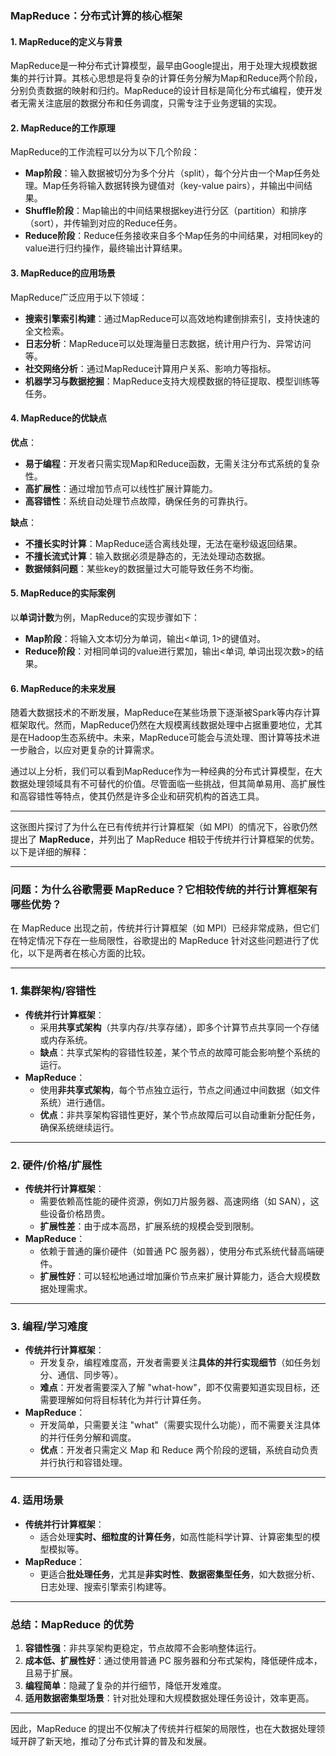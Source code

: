 ### MapReduce：分布式计算的核心框架  

#### 1. MapReduce的定义与背景  

MapReduce是一种分布式计算模型，最早由Google提出，用于处理大规模数据集的并行计算。其核心思想是将复杂的计算任务分解为Map和Reduce两个阶段，分别负责数据的映射和归约。MapReduce的设计目标是简化分布式编程，使开发者无需关注底层的数据分布和任务调度，只需专注于业务逻辑的实现。  

#### 2. MapReduce的工作原理  

MapReduce的工作流程可以分为以下几个阶段：  

- **Map阶段**：输入数据被切分为多个分片（split），每个分片由一个Map任务处理。Map任务将输入数据转换为键值对（key-value pairs），并输出中间结果。  
- **Shuffle阶段**：Map输出的中间结果根据key进行分区（partition）和排序（sort），并传输到对应的Reduce任务。  
- **Reduce阶段**：Reduce任务接收来自多个Map任务的中间结果，对相同key的value进行归约操作，最终输出计算结果。  

#### 3. MapReduce的应用场景  

MapReduce广泛应用于以下领域：  

- **搜索引擎索引构建**：通过MapReduce可以高效地构建倒排索引，支持快速的全文检索。  
- **日志分析**：MapReduce可以处理海量日志数据，统计用户行为、异常访问等。  
- **社交网络分析**：通过MapReduce计算用户关系、影响力等指标。  
- **机器学习与数据挖掘**：MapReduce支持大规模数据的特征提取、模型训练等任务。  

#### 4. MapReduce的优缺点  

**优点**：  

- **易于编程**：开发者只需实现Map和Reduce函数，无需关注分布式系统的复杂性。  
- **高扩展性**：通过增加节点可以线性扩展计算能力。  
- **高容错性**：系统自动处理节点故障，确保任务的可靠执行。  

**缺点**：  

- **不擅长实时计算**：MapReduce适合离线处理，无法在毫秒级返回结果。  
- **不擅长流式计算**：输入数据必须是静态的，无法处理动态数据。  
- **数据倾斜问题**：某些key的数据量过大可能导致任务不均衡。  

#### 5. MapReduce的实际案例  

以**单词计数**为例，MapReduce的实现步骤如下：  

- **Map阶段**：将输入文本切分为单词，输出<单词, 1>的键值对。  
- **Reduce阶段**：对相同单词的value进行累加，输出<单词, 单词出现次数>的结果。  

#### 6. MapReduce的未来发展  

随着大数据技术的不断发展，MapReduce在某些场景下逐渐被Spark等内存计算框架取代。然而，MapReduce仍然在大规模离线数据处理中占据重要地位，尤其是在Hadoop生态系统中。未来，MapReduce可能会与流处理、图计算等技术进一步融合，以应对更复杂的计算需求。  

通过以上分析，我们可以看到MapReduce作为一种经典的分布式计算模型，在大数据处理领域具有不可替代的价值。尽管面临一些挑战，但其简单易用、高扩展性和高容错性等特点，使其仍然是许多企业和研究机构的首选工具。

---

这张图片探讨了为什么在已有传统并行计算框架（如 MPI）的情况下，谷歌仍然提出了 **MapReduce**，并列出了 MapReduce 相较于传统并行计算框架的优势。以下是详细的解释：

---

### **问题**：为什么谷歌需要 MapReduce？它相较传统的并行计算框架有哪些优势？

在 MapReduce 出现之前，传统并行计算框架（如 MPI）已经非常成熟，但它们在特定情况下存在一些局限性，谷歌提出的 MapReduce 针对这些问题进行了优化，以下是两者在核心方面的比较。

---

### 1. **集群架构/容错性**

- **传统并行计算框架**：  
  - 采用**共享式架构**（共享内存/共享存储），即多个计算节点共享同一个存储或内存系统。
  - **缺点**：共享式架构的容错性较差，某个节点的故障可能会影响整个系统的运行。  
- **MapReduce**：  
  - 使用**非共享式架构**，每个节点独立运行，节点之间通过中间数据（如文件系统）进行通信。
  - **优点**：非共享架构容错性更好，某个节点故障后可以自动重新分配任务，确保系统继续运行。

---

### 2. **硬件/价格/扩展性**

- **传统并行计算框架**：  
  - 需要依赖高性能的硬件资源，例如刀片服务器、高速网络（如 SAN），这些设备价格昂贵。
  - **扩展性差**：由于成本高昂，扩展系统的规模会受到限制。  
- **MapReduce**：  
  - 依赖于普通的廉价硬件（如普通 PC 服务器），使用分布式系统代替高端硬件。
  - **扩展性好**：可以轻松地通过增加廉价节点来扩展计算能力，适合大规模数据处理需求。

---

### 3. **编程/学习难度**

- **传统并行计算框架**：  
  - 开发复杂，编程难度高，开发者需要关注**具体的并行实现细节**（如任务划分、通信、同步等）。  
  - **难点**：开发者需要深入了解 "what-how"，即不仅需要知道实现目标，还需要理解如何将目标转化为并行计算任务。  
- **MapReduce**：  
  - 开发简单，只需要关注 "what"（需要实现什么功能），而不需要关注具体的并行任务分解和调度。  
  - **优点**：开发者只需定义 Map 和 Reduce 两个阶段的逻辑，系统自动负责并行执行和容错处理。

---

### 4. **适用场景**

- **传统并行计算框架**：  
  - 适合处理**实时、细粒度的计算任务**，如高性能科学计算、计算密集型的模型模拟等。  
- **MapReduce**：  
  - 更适合**批处理任务**，尤其是**非实时性**、**数据密集型任务**，如大数据分析、日志处理、搜索引擎索引构建等。

---

### **总结：MapReduce 的优势**

1. **容错性强**：非共享架构更稳定，节点故障不会影响整体运行。
2. **成本低、扩展性好**：通过使用普通 PC 服务器和分布式架构，降低硬件成本，且易于扩展。
3. **编程简单**：隐藏了复杂的并行细节，降低开发难度。
4. **适用数据密集型场景**：针对批处理和大规模数据处理任务设计，效率更高。

---

因此，MapReduce 的提出不仅解决了传统并行框架的局限性，也在大数据处理领域开辟了新天地，推动了分布式计算的普及和发展。
